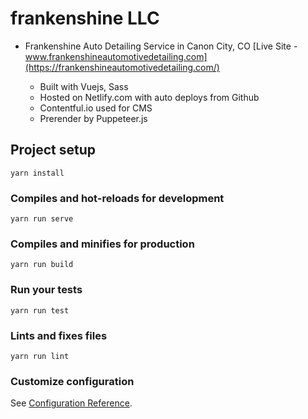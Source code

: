 # frankenshine LLC

- Frankenshine Auto Detailing Service in Canon City, CO
  [Live Site - www.frankenshineautomotivedetailing.com](https://frankenshineautomotivedetailing.com/)

  - Built with Vuejs, Sass
  - Hosted on Netlify.com with auto deploys from Github
  - Contentful.io used for CMS
  - Prerender by Puppeteer.js

## Project setup

```
yarn install
```

### Compiles and hot-reloads for development

```
yarn run serve
```

### Compiles and minifies for production

```
yarn run build
```

### Run your tests

```
yarn run test
```

### Lints and fixes files

```
yarn run lint
```

### Customize configuration

See [Configuration Reference](https://cli.vuejs.org/config/).
